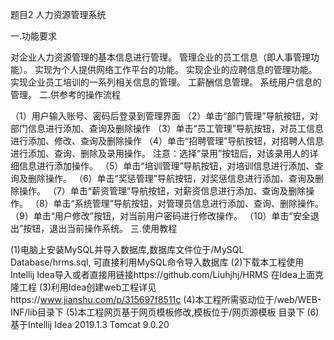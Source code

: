 题目2 人力资源管理系统

一.功能要求

对企业人力资源管理的基本信息进行管理。
管理企业的员工信息（即人事管理功能）。
实现为个人提供网络工作平台的功能。
实现企业的应聘信息的管理功能。
实现企业员工培训的一系列相关信息的管理。
工薪酬信息管理。
系统用户信息的管理。
二.供参考的操作流程

（1）用户输入账号、密码后登录到管理界面
（2）单击“部门管理”导航按钮，对部门信息进行添加、查询及删除操作
（3）单击“员工管理”导航按钮，对员工信息进行添加、修改、查询及删除操作
（4）单击“招聘管理”导航按钮，对招聘人信息进行添加、查询、删除及录用操作。
    注意：选择“录用”按钮后，对该录用人的详细信息进行添加操作。
（5）单击“培训管理”导航按钮，对培训信息进行添加、查询及删除操作。
（6）单击“奖惩管理”导航按钮，对奖惩信息进行添加、查询及删除操作。 
（7）单击“薪资管理”导航按钮，对薪资信息进行添加、查询及删除操作。
（8）单击“系统管理”导航按钮，对管理员信息进行添加、查询、删除操作。
（9）单击“用户修改”按钮，对当前用户密码进行修改操作。
（10）单击“安全退出”按钮，退出当前操作系统。
三.使用教程

(1)电脑上安装MySQL并导入数据库,数据库文件位于/MySQL Database/hrms.sql,
   可直接利用MySQL命令导入数据库
(2)下载本工程使用Intellij Idea导入或者直接用链接https://github.com/Liuhjhj/HRMS 在Idea上面克隆工程
(3)利用Idea创建web工程详见https://www.jianshu.com/p/315697f8511c
(4)本工程所需驱动位于/web/WEB-INF/lib目录下
(5)本工程网页基于网页模板修改,模板位于/网页源模板 目录下
(6)基于Intellij Idea 2019.1.3 Tomcat 9.0.20
